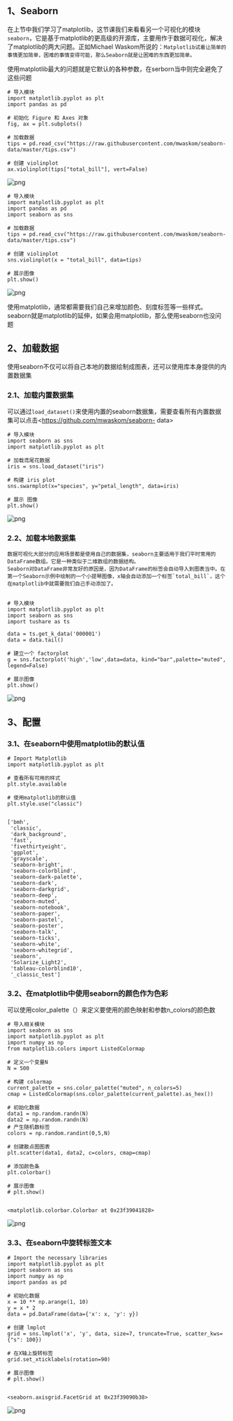 ## 1、Seaborn

在上节中我们学习了matplotlib，这节课我们来看看另一个可视化的模块`seaborn`，它是基于matplotlib的更高级的开源库，主要用作于数据可视化，解决了matplotlib的两大问题。正如Michael
Waskom所说的：`Matplotlib试着让简单的事情更加简单，困难的事情变得可能，那么Seaborn就是让困难的东西更加简单。`

使用matplotlib最大的问题就是它默认的各种参数，在serborn当中则完全避免了这些问题

    
    
    # 导入模块
    import matplotlib.pyplot as plt
    import pandas as pd
    
    # 初始化 Figure 和 Axes 对象
    fig, ax = plt.subplots()
    
    # 加载数据
    tips = pd.read_csv("https://raw.githubusercontent.com/mwaskom/seaborn-data/master/tips.csv")
    
    # 创建 violinplot
    ax.violinplot(tips["total_bill"], vert=False)

![png](https://img2018.cnblogs.com/blog/1825659/201910/1825659-20191012142700754-1166876379..png)

    
    
    # 导入模块
    import matplotlib.pyplot as plt
    import pandas as pd
    import seaborn as sns
    
    # 加载数据
    tips = pd.read_csv("https://raw.githubusercontent.com/mwaskom/seaborn-data/master/tips.csv")
    
    # 创建 violinplot
    sns.violinplot(x = "total_bill", data=tips)
    
    # 展示图像
    plt.show()

![png](https://img2018.cnblogs.com/blog/1825659/201910/1825659-20191012142702174-1787133027..png)

使用matplotlib，通常都需要我们自己来增加颜色、刻度标签等一些样式。seaborn就是matplotlib的延伸，如果会用matplotlib，那么使用seaborn也没问题

## 2、加载数据

使用seaborn不仅可以将自己本地的数据绘制成图表，还可以使用库本身提供的内置数据集

### 2.1、加载内置数据集

可以通过`load_dataset()`来使用内置的seaborn数据集，需要查看所有内置数据集可以点击<https://github.com/mwaskom/seaborn-
data>

    
    
    # 导入模块
    import seaborn as sns
    import matplotlib.pyplot as plt
    
    # 加载鸢尾花数据
    iris = sns.load_dataset("iris")
    
    # 构建 iris plot
    sns.swarmplot(x="species", y="petal_length", data=iris)
    
    # 展示 图像
    plt.show()

![png](https://img2018.cnblogs.com/blog/1825659/201910/1825659-20191012142704413-1624637401..png)

### 2.2、加载本地数据集

    
    
    数据可视化大部分的应用场景都是使用自己的数据集，seaborn主要适用于我们平时常用的DataFrame数组。它是一种类似于二维数组的数据结构。
    Seaborn对DataFrame非常友好的原因是，因为DataFrame的标签会自动导入到图表当中。在第一个Seaborn示例中绘制的一个小提琴图像，x轴会自动添加一个标签`total_bill`，这个在matplotlib中就需要我们自己手动添加了。
    
    
    # 导入模块
    import matplotlib.pyplot as plt
    import seaborn as sns
    import tushare as ts
    
    data = ts.get_k_data('000001')
    data = data.tail()
    
    # 建立一个 factorplot
    g = sns.factorplot('high','low',data=data, kind="bar",palette="muted", legend=False)
    
    # 展示图像
    plt.show()

![png](https://img2018.cnblogs.com/blog/1825659/201910/1825659-20191012142704603-1159058930..png)

## 3、配置

### 3.1、在seaborn中使用matplotlib的默认值

    
    
    # Import Matplotlib
    import matplotlib.pyplot as plt
    
    # 查看所有可用的样式
    plt.style.available
    
    # 使用matplotlib的默认值
    plt.style.use("classic")
    
    
    ['bmh',
     'classic',
     'dark_background',
     'fast',
     'fivethirtyeight',
     'ggplot',
     'grayscale',
     'seaborn-bright',
     'seaborn-colorblind',
     'seaborn-dark-palette',
     'seaborn-dark',
     'seaborn-darkgrid',
     'seaborn-deep',
     'seaborn-muted',
     'seaborn-notebook',
     'seaborn-paper',
     'seaborn-pastel',
     'seaborn-poster',
     'seaborn-talk',
     'seaborn-ticks',
     'seaborn-white',
     'seaborn-whitegrid',
     'seaborn',
     'Solarize_Light2',
     'tableau-colorblind10',
     '_classic_test']

### 3.2、在matplotlib中使用seaborn的颜色作为色彩

可以使用color_palette（）来定义要使用的颜色映射和参数n_colors的颜色数

    
    
    # 导入相关模块
    import seaborn as sns
    import matplotlib.pyplot as plt
    import numpy as np
    from matplotlib.colors import ListedColormap
    
    # 定义一个变量N
    N = 500
    
    # 构建 colormap
    current_palette = sns.color_palette("muted", n_colors=5)
    cmap = ListedColormap(sns.color_palette(current_palette).as_hex())
    
    # 初始化数据
    data1 = np.random.randn(N)
    data2 = np.random.randn(N)
    # 产生随机数标签
    colors = np.random.randint(0,5,N)
    
    # 创建散点图图表
    plt.scatter(data1, data2, c=colors, cmap=cmap)
    
    # 添加颜色条
    plt.colorbar()
    
    # 展示图像
    # plt.show()
    
    
    <matplotlib.colorbar.Colorbar at 0x23f39041828>

![png](https://img2018.cnblogs.com/blog/1825659/201910/1825659-20191012142704875-1233906640..png)

### 3.3、在seaborn中旋转标签文本

    
    
    # Import the necessary libraries
    import matplotlib.pyplot as plt
    import seaborn as sns 
    import numpy as np
    import pandas as pd
    
    # 初始化数据
    x = 10 ** np.arange(1, 10)
    y = x * 2
    data = pd.DataFrame(data={'x': x, 'y': y})
    
    # 创建 lmplot
    grid = sns.lmplot('x', 'y', data, size=7, truncate=True, scatter_kws={"s": 100})
    
    # 在X轴上旋转标签
    grid.set_xticklabels(rotation=90)
    
    # 展示图像
    # plt.show()
    
    
    <seaborn.axisgrid.FacetGrid at 0x23f39090b38>

![png](https://img2018.cnblogs.com/blog/1825659/201910/1825659-20191012142705254-497712785..png)

